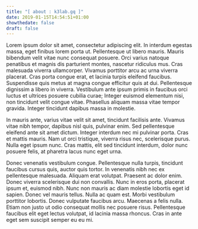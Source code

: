 ```yaml
---
title: "[ about : k3lab.gq ]"
date: 2019-01-15T14:54:51+01:00
showthedate: false
draft: false
---
```


Lorem ipsum dolor sit amet, consectetur adipiscing elit. In interdum egestas massa, eget finibus lorem porta ut. Pellentesque ut libero mauris. Mauris bibendum velit vitae nunc consequat posuere. Orci varius natoque penatibus et magnis dis parturient montes, nascetur ridiculus mus. Cras malesuada viverra ullamcorper. Vivamus porttitor arcu ac urna viverra placerat. Cras porta congue erat, et lacinia turpis eleifend faucibus. Suspendisse quis metus at magna congue efficitur quis at dui. Pellentesque dignissim a libero in viverra. Vestibulum ante ipsum primis in faucibus orci luctus et ultrices posuere cubilia curae; Integer euismod elementum nisi, non tincidunt velit congue vitae. Phasellus aliquam massa vitae tempor gravida. Integer tincidunt dapibus massa in molestie.

In mauris ante, varius vitae velit sit amet, tincidunt facilisis ante. Vivamus vitae nibh tempor, dapibus nisl quis, pulvinar enim. Sed pellentesque eleifend ante sit amet dictum. Integer interdum nec mi pulvinar porta. Cras et mattis mauris. Nam ut orci tristique, viverra risus nec, scelerisque purus. Nulla eget ipsum nunc. Cras mattis, elit sed tincidunt interdum, dolor nunc posuere felis, at pharetra lacus nunc eget urna.

Donec venenatis vestibulum congue. Pellentesque nulla turpis, tincidunt faucibus cursus quis, auctor quis tortor. In venenatis nibh nec ex pellentesque malesuada. Aliquam erat volutpat. Praesent ac dolor enim. Donec viverra scelerisque dui non convallis. Nunc in eros porta, placerat ipsum et, euismod nibh. Nunc non mauris ac diam molestie lobortis eget id sapien. Donec vel mauris tellus. Nulla ac quam est. Morbi vestibulum porttitor lobortis. Donec vulputate faucibus arcu. Maecenas a felis nulla. Etiam non justo ut odio consequat mollis nec posuere risus. Pellentesque faucibus elit eget lectus volutpat, id lacinia massa rhoncus. Cras in ante eget sem suscipit semper eu eu mi.


